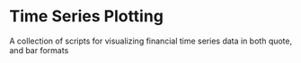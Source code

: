 # Time Series Plotting

A collection of scripts for visualizing financial time series data in both quote, and bar formats